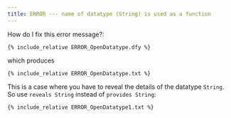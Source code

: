 ```yaml
---
title: ERROR --- name of datatype (String) is used as a function
---
```


How do I fix this error message?:
```
{% include_relative ERROR_OpenDatatype.dfy %}
```
which produces
```
{% include_relative ERROR_OpenDatatype.txt %}
```


This is a case where you have to reveal the details of the datatype `String`.
So use `reveals String` instead of `provides String`:
```
{% include_relative ERROR_OpenDatatype1.txt %}
```

